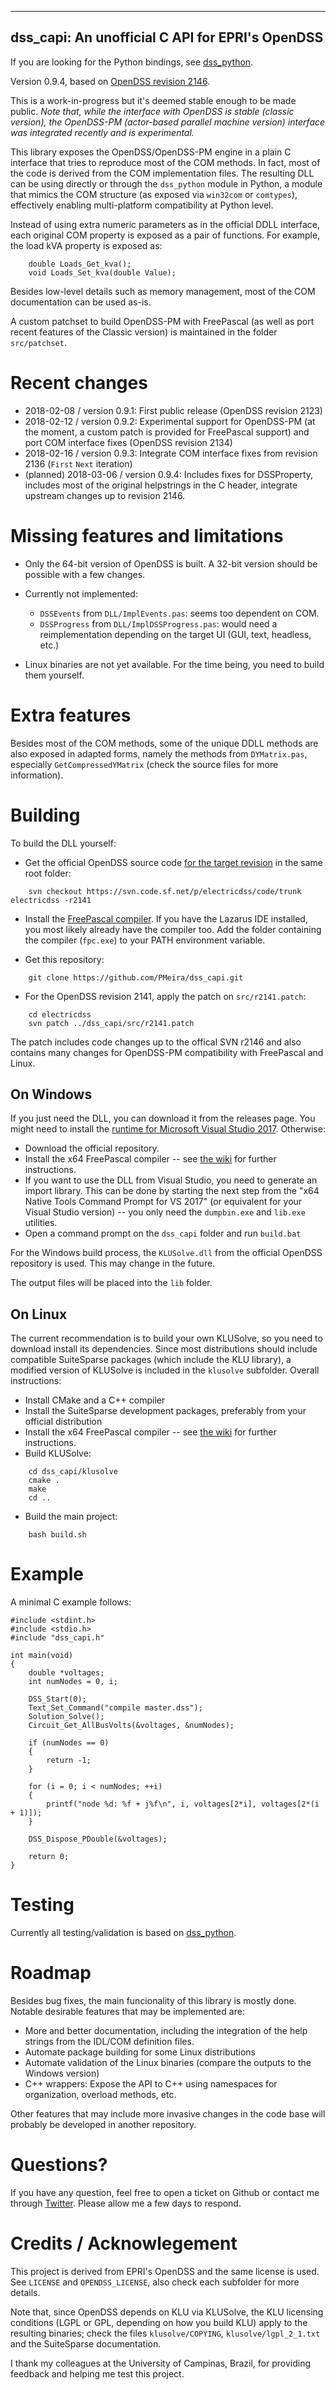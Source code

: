 ------------------------------------------------
dss_capi: An unofficial C API for EPRI's OpenDSS
------------------------------------------------

If you are looking for the Python bindings, see [dss_python](http://github.com/PMeira/dss_python/).

Version 0.9.4, based on [OpenDSS revision 2146](https://sourceforge.net/p/electricdss/code/2146/tree/). 

This is a work-in-progress but it's deemed stable enough to be made public. 
*Note that, while the interface with OpenDSS is stable (classic version), the OpenDSS-PM (actor-based parallel machine version) interface was integrated recently and is experimental.*

This library exposes the OpenDSS/OpenDSS-PM engine in a plain C interface that tries to reproduce most of the COM methods. In fact, most of the code is derived from the COM implementation files. The resulting DLL can be using directly or through the `dss_python` module in Python, a module that mimics the COM structure (as exposed via `win32com` or `comtypes`), effectively enabling multi-platform compatibility at Python level.

Instead of using extra numeric parameters as in the official DDLL interface, each original COM property is exposed as a pair of functions. For example, the load kVA property is exposed as:

```
    double Loads_Get_kva();
    void Loads_Set_kva(double Value);
```

Besides low-level details such as memory management, most of the COM documentation can be used as-is. 

A custom patchset to build OpenDSS-PM with FreePascal (as well as port recent features of the Classic version) is maintained in the folder `src/patchset`.

Recent changes
==============
- 2018-02-08 / version 0.9.1: First public release (OpenDSS revision 2123)
- 2018-02-12 / version 0.9.2: Experimental support for OpenDSS-PM (at the moment, a custom patch is provided for FreePascal support) and port COM interface fixes (OpenDSS revision 2134)
- 2018-02-16 / version 0.9.3: Integrate COM interface fixes from revision 2136 (`First` `Next` iteration)
- (planned) 2018-03-06 / version 0.9.4: Includes fixes for DSSProperty, includes most of the original helpstrings in the C header, integrate upstream changes up to revision 2146.

Missing features and limitations
================================
- Only the 64-bit version of OpenDSS is built. A 32-bit version should be possible with a few changes.
- Currently not implemented:
    - `DSSEvents` from `DLL/ImplEvents.pas`: seems too dependent on COM.
    - `DSSProgress` from `DLL/ImplDSSProgress.pas`: would need a reimplementation depending on the target UI (GUI, text, headless, etc.)

- Linux binaries are not yet available. For the time being, you need to build them yourself.
    
Extra features
==============
Besides most of the COM methods, some of the unique DDLL methods are also exposed in adapted forms, namely the methods from `DYMatrix.pas`, especially `GetCompressedYMatrix` (check the source files for more information).

Building
========
To build the DLL yourself:

- Get the official OpenDSS source code [for the target revision](https://sourceforge.net/p/electricdss/code/2123/tree/) in the same root folder:
```    
    svn checkout https://svn.code.sf.net/p/electricdss/code/trunk electricdss -r2141
```

- Install the [FreePascal compiler](https://freepascal.org/). If you have the Lazarus IDE installed, you most likely already have the compiler too. Add the folder containing the compiler (`fpc.exe`) to your PATH environment variable.

- Get this repository:
```
    git clone https://github.com/PMeira/dss_capi.git
```    
    
- For the OpenDSS revision 2141, apply the patch on `src/r2141.patch`:
```
    cd electricdss
    svn patch ../dss_capi/src/r2141.patch
```

The patch includes code changes up to the offical SVN r2146 and also contains many changes for OpenDSS-PM compatibility with FreePascal and Linux.

On Windows
----------
If you just need the DLL, you can download it from the releases page. You might need to install the [runtime for Microsoft Visual Studio 2017](https://go.microsoft.com/fwlink/?LinkId=746572).
Otherwise:

- Download the official repository.
- Install the x64 FreePascal compiler -- see [the wiki](http://wiki.freepascal.org/Installing_Lazarus#Installing_The_Free_Pascal_Compiler) for further instructions.
- If you want to use the DLL from Visual Studio, you need to generate an import library. This can be done by starting the next step from the "x64 Native Tools Command Prompt for VS 2017" (or equivalent for your Visual Studio version) -- you only need the `dumpbin.exe` and `lib.exe` utilities.
- Open a command prompt on the `dss_capi` folder and run `build.bat`

For the Windows build process, the `KLUSolve.dll` from the official OpenDSS repository is used. This may change in the future.

The output files will be placed into the `lib` folder.

On Linux
--------
The current recommendation is to build your own KLUSolve, so you need to download install its dependencies. Since most distributions should include compatible SuiteSparse packages (which include the KLU library), a modified version of KLUSolve is included in the `klusolve` subfolder. Overall instructions:

- Install CMake and a C++ compiler
- Install the SuiteSparse development packages, preferably from your official distribution
- Install the x64 FreePascal compiler -- see [the wiki](http://wiki.freepascal.org/Installing_Lazarus#Installing_The_Free_Pascal_Compiler) for further instructions.
- Build KLUSolve:
```
    cd dss_capi/klusolve
    cmake .
    make
    cd ..
```

- Build the main project:
```
    bash build.sh
```

Example
=======

A minimal C example follows:

```
#include <stdint.h>
#include <stdio.h>
#include "dss_capi.h"

int main(void)
{
    double *voltages;
    int numNodes = 0, i;

    DSS_Start(0);
    Text_Set_Command("compile master.dss");
    Solution_Solve();
    Circuit_Get_AllBusVolts(&voltages, &numNodes);
    
    if (numNodes == 0)
    {
        return -1;
    }
    
    for (i = 0; i < numNodes; ++i)
    {
        printf("node %d: %f + j%f\n", i, voltages[2*i], voltages[2*(i + 1)]);
    }
    
    DSS_Dispose_PDouble(&voltages);
    
    return 0;
}

```

Testing
=======
Currently all testing/validation is based on [dss_python](http://github.com/PMeira/dss_python/).


Roadmap
=======
Besides bug fixes, the main funcionality of this library is mostly done. Notable desirable features that may be implemented are:

- More and better documentation, including the integration of the help strings from the IDL/COM definition files.
- Automate package building for some Linux distributions
- Automate validation of the Linux binaries (compare the outputs to the Windows version)
- C++ wrappers: Expose the API to C++ using namespaces for organization, overload methods, etc.

Other features that may include more invasive changes in the code base will probably be developed in another repository.


Questions?
==========
If you have any question, feel free to open a ticket on Github or contact me through [Twitter](https://twitter.com/PCMMeira).
Please allow me a few days to respond.


Credits / Acknowlegement
========================
This project is derived from EPRI's OpenDSS and the same license is used. See `LICENSE` and `OPENDSS_LICENSE`, also check each subfolder for more details.

Note that, since OpenDSS depends on KLU via KLUSolve, the KLU licensing conditions (LGPL or GPL, depending on how you build KLU) apply to the resulting binaries; check the files `klusolve/COPYING`, `klusolve/lgpl_2_1.txt` and the SuiteSparse documentation.

I thank my colleagues at the University of Campinas, Brazil, for providing feedback and helping me test this project.
